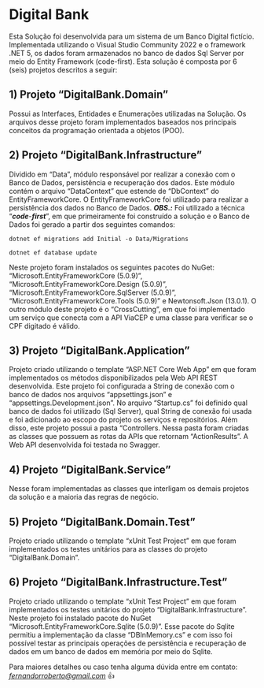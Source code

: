 # Digital Bank
Esta Solução foi desenvolvida para um sistema de um Banco Digital fictício. Implementada utilizando o Visual Studio Community 2022 e o framework .NET 5, os dados foram armazenados no banco de dados Sql Server por meio do Entity Framework (code-first). Esta solução é composta por 6 (seis) projetos descritos a seguir:

## 1) Projeto “DigitalBank.Domain” 
Possui as Interfaces, Entidades e Enumerações utilizadas na Solução. Os arquivos desse projeto foram implementados baseados nos principais conceitos da programação orientada a objetos (POO). 

## 2) Projeto “DigitalBank.Infrastructure” 
Dividido em “Data”, módulo responsável por realizar a conexão com o Banco de Dados, persistência e recuperação dos dados. Este módulo contém o arquivo “DataContext” que estende de “DbContext” do EntityFrameworkCore. O EntityFrameworkCore foi utilizado para realizar a persistência dos dados no Banco de Dados. ***OBS.:*** Foi utilizado a técnica “***code***-***first***”, em que primeiramente foi construído a solução e o Banco de Dados foi gerado a partir dos seguintes comandos:

```dotnet ef migrations add Initial -o Data/Migrations```

```dotnet ef database update```

Neste projeto foram instalados os seguintes pacotes do NuGet: “Microsoft.EntityFrameworkCore (5.0.9)”, “Microsoft.EntityFrameworkCore.Design (5.0.9)”, “Microsoft.EntityFrameworkCore.SqlServer (5.0.9)”, “Microsoft.EntityFrameworkCore.Tools (5.0.9)” e Newtonsoft.Json (13.0.1).
O outro módulo deste projeto é o “CrossCutting”, em que foi implementado um serviço que conecta com a API ViaCEP e uma classe para verificar se o CPF digitado é válido.

## 3) Projeto “DigitalBank.Application” 
Projeto criado utilizando o template “ASP.NET Core Web App” em que foram implementados os métodos disponibilizados pela Web API REST desenvolvida. Este projeto foi configurada a String de conexão com o banco de dados nos arquivos “appsettings.json” e “appsettings.Development.json”. No arquivo “Startup.cs” foi definido qual banco de dados foi utilizado (Sql Server), qual String de conexão foi usada e foi adicionado ao escopo do projeto os serviços e repositórios. Além disso, este projeto possui a pasta “Controllers. Nessa pasta foram criadas as classes que possuem as rotas da APIs que retornam “ActionResults”. A Web API desenvolvida foi testada no Swagger.

## 4) Projeto “DigitalBank.Service” 
Nesse foram implementadas as classes que interligam os demais projetos da solução e a maioria das regras de negócio. 
## 5) Projeto “DigitalBank.Domain.Test” 
Projeto criado utilizando o template “xUnit Test Project” em que foram implementados os testes unitários para as classes do projeto “DigitalBank.Domain”. 
## 6) Projeto “DigitalBank.Infrastructure.Test” 
Projeto criado utilizando o template “xUnit Test Project” em que foram implementados os testes unitários do projeto “DigitalBank.Infrastructure”. Neste projeto foi instalado pacote do NuGet “Microsoft.EntityFrameworkCore.Sqlite (5.0.9)”. Esse pacote do Sqlite permitiu a implementação da classe “DBInMemory.cs” e com isso foi possível testar as principais operações de persistência e recuperação de dados em um banco de dados em memória por meio do Sqlite. 

Para maiores detalhes ou caso tenha alguma dúvida entre em contato: *fernandorroberto@gmail.com* 👍

